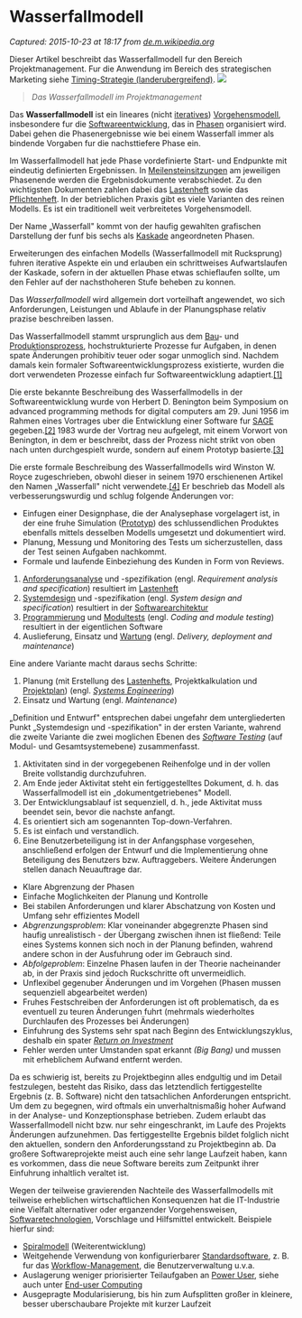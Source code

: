 # Wasserfallmodell

_Captured: 2015-10-23 at 18:17 from [de.m.wikipedia.org](https://de.m.wikipedia.org/wiki/Wasserfallmodell)_

Dieser Artikel beschreibt das Wasserfallmodell fur den Bereich Projektmanagement. Fur die Anwendung im Bereich des strategischen Marketing siehe [Timing-Strategie (landerubergreifend)](https://de.m.wikipedia.org/wiki/Timing-Strategie_\(l%C3%A4nder%C3%BCbergreifend\)).
![](http://upload.wikimedia.org/wikipedia/commons/thumb/e/e8/Waterfall_model-de.svg/220px-Waterfall_model-de.svg.png)

> _Das Wasserfallmodell im Projektmanagement_

Das **Wasserfallmodell** ist ein lineares (nicht [iteratives](https://de.m.wikipedia.org/wiki/Iteration)) [Vorgehensmodell](https://de.m.wikipedia.org/wiki/Vorgehensmodell_\(Software\)), insbesondere fur die [Softwareentwicklung](https://de.m.wikipedia.org/wiki/Softwaretechnik), das in [Phasen](https://de.m.wikipedia.org/wiki/Projektphase) organisiert wird. Dabei gehen die Phasenergebnisse wie bei einem Wasserfall immer als bindende Vorgaben fur die nachsttiefere Phase ein.

Im Wasserfallmodell hat jede Phase vordefinierte Start- und Endpunkte mit eindeutig definierten Ergebnissen. In [Meilensteinsitzungen](https://de.m.wikipedia.org/wiki/Meilenstein_\(Projektmanagement\)) am jeweiligen Phasenende werden die Ergebnisdokumente verabschiedet. Zu den wichtigsten Dokumenten zahlen dabei das [Lastenheft](https://de.m.wikipedia.org/wiki/Lastenheft) sowie das [Pflichtenheft](https://de.m.wikipedia.org/wiki/Pflichtenheft). In der betrieblichen Praxis gibt es viele Varianten des reinen Modells. Es ist ein traditionell weit verbreitetes Vorgehensmodell.

Der Name „Wasserfall" kommt von der haufig gewahlten grafischen Darstellung der funf bis sechs als [Kaskade](https://de.m.wikipedia.org/wiki/Kaskade_\(Wasserfall\)) angeordneten Phasen.

Erweiterungen des einfachen Modells (Wasserfallmodell mit Rucksprung) fuhren iterative Aspekte ein und erlauben ein schrittweises Aufwartslaufen der Kaskade, sofern in der aktuellen Phase etwas schieflaufen sollte, um den Fehler auf der nachsthoheren Stufe beheben zu konnen.

Das _Wasserfallmodell_ wird allgemein dort vorteilhaft angewendet, wo sich Anforderungen, Leistungen und Ablaufe in der Planungsphase relativ prazise beschreiben lassen.

Das Wasserfallmodell stammt ursprunglich aus dem [Bau](https://de.m.wikipedia.org/wiki/Bauausf%C3%BChrung)\- und [Produktionsprozess](https://de.m.wikipedia.org/wiki/Produktionsprozess), hochstrukturierte Prozesse fur Aufgaben, in denen spate Änderungen prohibitiv teuer oder sogar unmoglich sind. Nachdem damals kein formaler Softwareentwicklungsprozess existierte, wurden die dort verwendeten Prozesse einfach fur Softwareentwicklung adaptiert.[[1]](https://de.m.wikipedia.org/wiki/Wasserfallmodell)

Die erste bekannte Beschreibung des Wasserfallmodells in der Softwareentwicklung wurde von Herbert D. Benington beim Symposium on advanced programming methods for digital computers am 29. Juni 1956 im Rahmen eines Vortrages uber die Entwicklung einer Software fur [SAGE](https://de.m.wikipedia.org/wiki/Semi_Automatic_Ground_Environment) gegeben.[[2]](https://de.m.wikipedia.org/wiki/Wasserfallmodell) 1983 wurde der Vortrag neu aufgelegt, mit einem Vorwort von Benington, in dem er beschreibt, dass der Prozess nicht strikt von oben nach unten durchgespielt wurde, sondern auf einem Prototyp basierte.[[3]](https://de.m.wikipedia.org/wiki/Wasserfallmodell)

Die erste formale Beschreibung des Wasserfallmodells wird Winston W. Royce zugeschrieben, obwohl dieser in seinem 1970 erschienenen Artikel den Namen „Wasserfall" nicht verwendete.[[4]](https://de.m.wikipedia.org/wiki/Wasserfallmodell) Er beschrieb das Modell als verbesserungswurdig und schlug folgende Änderungen vor:

  * Einfugen einer Designphase, die der Analysephase vorgelagert ist, in der eine fruhe Simulation ([Prototyp](https://de.m.wikipedia.org/wiki/Prototyping_\(Softwareentwicklung\))) des schlussendlichen Produktes ebenfalls mittels desselben Modells umgesetzt und dokumentiert wird.
  * Planung, Messung und Monitoring des Tests um sicherzustellen, dass der Test seinen Aufgaben nachkommt.
  * Formale und laufende Einbeziehung des Kunden in Form von Reviews.
  1. [Anforderungsanalyse](https://de.m.wikipedia.org/wiki/Anforderungsanalyse_\(Informatik\)) und -spezifikation (engl. _Requirement analysis and specification_) resultiert im [Lastenheft](https://de.m.wikipedia.org/wiki/Lastenheft)
  2. [Systemdesign](https://de.m.wikipedia.org/w/index.php?title=Systemdesign&action=edit&redlink=1) und -spezifikation (engl. _System design and specification_) resultiert in der [Softwarearchitektur](https://de.m.wikipedia.org/wiki/Softwarearchitektur)
  3. [Programmierung](https://de.m.wikipedia.org/wiki/Programmierung) und [Modultests](https://de.m.wikipedia.org/wiki/Modultest) (engl. _Coding and module testing_) resultiert in der eigentlichen Software
  4. Auslieferung, Einsatz und [Wartung](https://de.m.wikipedia.org/wiki/Softwarewartung) (engl. _Delivery, deployment and maintenance_)

Eine andere Variante macht daraus sechs Schritte:

  1. Planung (mit Erstellung des [Lastenhefts](https://de.m.wikipedia.org/wiki/Lastenheft), Projektkalkulation und [Projektplan](https://de.m.wikipedia.org/wiki/Projektplan)) (engl. _[Systems Engineering](https://de.m.wikipedia.org/wiki/Systems_Engineering)_)
  2. Einsatz und Wartung (engl. _Maintenance_)

„Definition und Entwurf" entsprechen dabei ungefahr dem untergliederten Punkt „Systemdesign und -spezifikation" in der ersten Variante, wahrend die zweite Variante die zwei moglichen Ebenen des _[Software Testing](https://de.m.wikipedia.org/wiki/Test_\(Informatik\))_ (auf Modul- und Gesamtsystemebene) zusammenfasst.

  1. Aktivitaten sind in der vorgegebenen Reihenfolge und in der vollen Breite vollstandig durchzufuhren.
  2. Am Ende jeder Aktivitat steht ein fertiggestelltes Dokument, d. h. das Wasserfallmodell ist ein „dokumentgetriebenes" Modell.
  3. Der Entwicklungsablauf ist sequenziell, d. h., jede Aktivitat muss beendet sein, bevor die nachste anfangt.
  4. Es orientiert sich am sogenannten Top-down-Verfahren.
  5. Es ist einfach und verstandlich.
  6. Eine Benutzerbeteiligung ist in der Anfangsphase vorgesehen, anschließend erfolgen der Entwurf und die Implementierung ohne Beteiligung des Benutzers bzw. Auftraggebers. Weitere Änderungen stellen danach Neuauftrage dar.
  * Klare Abgrenzung der Phasen
  * Einfache Moglichkeiten der Planung und Kontrolle
  * Bei stabilen Anforderungen und klarer Abschatzung von Kosten und Umfang sehr effizientes Modell
  * _Abgrenzungsproblem_: Klar voneinander abgegrenzte Phasen sind haufig unrealistisch - der Übergang zwischen ihnen ist fließend: Teile eines Systems konnen sich noch in der Planung befinden, wahrend andere schon in der Ausfuhrung oder im Gebrauch sind.
  * _Abfolgeproblem_: Einzelne Phasen laufen in der Theorie nacheinander ab, in der Praxis sind jedoch Ruckschritte oft unvermeidlich.
  * Unflexibel gegenuber Änderungen und im Vorgehen (Phasen mussen sequenziell abgearbeitet werden)
  * Fruhes Festschreiben der Anforderungen ist oft problematisch, da es eventuell zu teuren Änderungen fuhrt (mehrmals wiederholtes Durchlaufen des Prozesses bei Änderungen)
  * Einfuhrung des Systems sehr spat nach Beginn des Entwicklungszyklus, deshalb ein spater _[Return on Investment](https://de.m.wikipedia.org/wiki/Return_on_Investment)_
  * Fehler werden unter Umstanden spat erkannt _(Big Bang)_ und mussen mit erheblichem Aufwand entfernt werden.

Da es schwierig ist, bereits zu Projektbeginn alles endgultig und im Detail festzulegen, besteht das Risiko, dass das letztendlich fertiggestellte Ergebnis (z. B. Software) nicht den tatsachlichen Anforderungen entspricht. Um dem zu begegnen, wird oftmals ein unverhaltnismaßig hoher Aufwand in der Analyse- und Konzeptionsphase betrieben. Zudem erlaubt das Wasserfallmodell nicht bzw. nur sehr eingeschrankt, im Laufe des Projekts Änderungen aufzunehmen. Das fertiggestellte Ergebnis bildet folglich nicht den aktuellen, sondern den Anforderungsstand zu Projektbeginn ab. Da großere Softwareprojekte meist auch eine sehr lange Laufzeit haben, kann es vorkommen, dass die neue Software bereits zum Zeitpunkt ihrer Einfuhrung inhaltlich veraltet ist.

Wegen der teilweise gravierenden Nachteile des Wasserfallmodells mit teilweise erheblichen wirtschaftlichen Konsequenzen hat die IT-Industrie eine Vielfalt alternativer oder erganzender Vorgehensweisen, [Softwaretechnologien](https://de.m.wikipedia.org/wiki/Softwaretechnologie), Vorschlage und Hilfsmittel entwickelt. Beispiele hierfur sind:

  * [Spiralmodell](https://de.m.wikipedia.org/wiki/Spiralmodell) (Weiterentwicklung)
  * Weitgehende Verwendung von konfigurierbarer [Standardsoftware](https://de.m.wikipedia.org/wiki/Standardsoftware), z. B. fur das [Workflow-Management](https://de.m.wikipedia.org/wiki/Workflow-Management), die Benutzerverwaltung u.v.a.
  * Auslagerung weniger priorisierter Teilaufgaben an [Power User](https://de.m.wikipedia.org/wiki/Power_User), siehe auch unter [End-user Computing](https://de.m.wikipedia.org/wiki/End-user_Computing)
  * Ausgepragte Modularisierung, bis hin zum Aufsplitten großer in kleinere, besser uberschaubare Projekte mit kurzer Laufzeit
